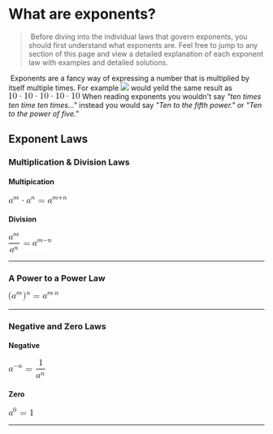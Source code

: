 # What are exponents?

> ​	Before diving into the individual laws that govern exponents, you should first understand what exponents are. Feel free to jump to any section of this page and view a detailed explanation of each exponent law with examples and detailed solutions.

​	Exponents are a fancy way of expressing a number that is multiplied by itself multiple times. For example ![](/Users/19xsmitholvera/Documents/GitHub/ExponentLawsProject/images/tentothefifthsimp.gif) would yeild the same result as ![](images/tentothefifth.gif) When reading exponents you wouldn't say *"ten times ten time ten times…"* instead you would say *"Ten to the fifth power."* or *"Ten to the power of five."* 



## Exponent Laws

### Multiplication & Division Laws

#### Multipication

![](images/multiplicationlaw.gif)



#### Division

![](images/divisionlaw.gif)



---

### A Power to a Power Law

![](images/powerlaw.gif)

---

### Negative and Zero Laws 

#### Negative

![](images/negativelaw.gif)



#### Zero

![](images/zerolaw.gif)



---